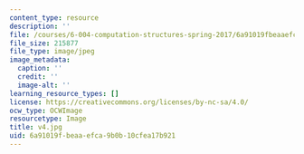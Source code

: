 ```yaml
---
content_type: resource
description: ''
file: /courses/6-004-computation-structures-spring-2017/6a91019fbeaaefca9b0b10cfea17b921_v4.jpg
file_size: 215877
file_type: image/jpeg
image_metadata:
  caption: ''
  credit: ''
  image-alt: ''
learning_resource_types: []
license: https://creativecommons.org/licenses/by-nc-sa/4.0/
ocw_type: OCWImage
resourcetype: Image
title: v4.jpg
uid: 6a91019f-beaa-efca-9b0b-10cfea17b921
---
```

